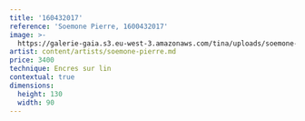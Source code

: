 ```yaml
---
title: '160432017'
reference: 'Soemone Pierre, 1600432017'
image: >-
  https://galerie-gaia.s3.eu-west-3.amazonaws.com/tina/uploads/soemone-pierre/pierresoemone_160432017.jpg
artist: content/artists/soemone-pierre.md
price: 3400
technique: Encres sur lin
contextual: true
dimensions:
  height: 130
  width: 90
---
```


